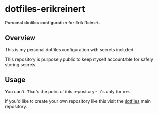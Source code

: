 # dotfiles-erikreinert

Personal dotfiles configuration for Erik Reinert.

## Overview

This is my personal dotfiles configuration with secrets included.

This repository is purposely public to keep myself accountable for safely storing secrets.

## Usage

You can't. That's the point of this repository - it's only for me.

If you'd like to create your own repository like this visit the [dotfiles](https://github.com/ALT-F4-LLC/dotfiles-erikreinert/blob/main/values.yaml) main repository.
